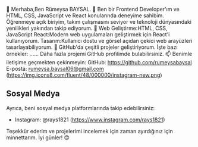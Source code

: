 👋 Merhaba,Ben Rümeysa BAYSAL.
🧕 Ben bir Frontend Developer'ım ve HTML, CSS, JavaScript ve React konularında deneyime sahibim. Öğrenmeye açık biriyim, takım çalışmasını seviyor ve teknoloji dünyasındaki yenilikleri yakından takip ediyorum.
🚀 Web Geliştirme:HTML, CSS, JavaScript
   React:Modern web uygulamaları geliştirmek için React'i kullanıyorum.
   Tasarım:Kullanıcı dostu ve görsel açıdan çekici web arayüzleri tasarlayabiliyorum.
📂 GitHub'da çeşitli projeler geliştiriyorum. İşte bazı örnekler:
   ......
   Daha fazla projemi GitHub profilimde bulabilirsiniz.
📫 Benimle iletişime geçmekten çekinmeyin:
   GitHub: https://github.com/rumeysabaysal
   E-posta: rumeysa.baysal06@gmail.com
(https://img.icons8.com/fluent/48/000000/instagram-new.png)
## Sosyal Medya

Ayrıca, beni sosyal medya platformlarında takip edebilirsiniz:

- Instagram: @rays1821 (https://www.instagram.com/rays1821)

Teşekkür ederim ve projelerimi incelemek için zaman ayırdığınız için minnettarım. İyi günler! 😊
